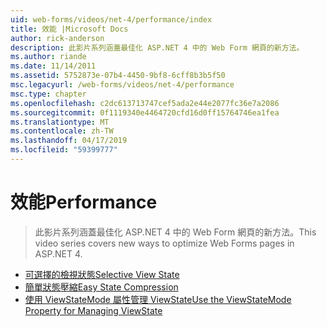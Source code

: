 ```yaml
---
uid: web-forms/videos/net-4/performance/index
title: 效能 |Microsoft Docs
author: rick-anderson
description: 此影片系列涵蓋最佳化 ASP.NET 4 中的 Web Form 網頁的新方法。
ms.author: riande
ms.date: 11/14/2011
ms.assetid: 5752873e-07b4-4450-9bf8-6cff8b3b5f50
msc.legacyurl: /web-forms/videos/net-4/performance
msc.type: chapter
ms.openlocfilehash: c2dc613713747cef5ada2e44e2077fc36e7a2086
ms.sourcegitcommit: 0f1119340e4464720cfd16d0ff15764746ea1fea
ms.translationtype: MT
ms.contentlocale: zh-TW
ms.lasthandoff: 04/17/2019
ms.locfileid: "59399777"
---
```

# <a name="performance"></a><span data-ttu-id="4aa73-103">效能</span><span class="sxs-lookup"><span data-stu-id="4aa73-103">Performance</span></span>

> <span data-ttu-id="4aa73-104">此影片系列涵蓋最佳化 ASP.NET 4 中的 Web Form 網頁的新方法。</span><span class="sxs-lookup"><span data-stu-id="4aa73-104">This video series covers new ways to optimize Web Forms pages in ASP.NET 4.</span></span>


- [<span data-ttu-id="4aa73-105">可選擇的檢視狀態</span><span class="sxs-lookup"><span data-stu-id="4aa73-105">Selective View State</span></span>](aspnet-4-quick-hit-selective-view-state.md)
- [<span data-ttu-id="4aa73-106">簡單狀態壓縮</span><span class="sxs-lookup"><span data-stu-id="4aa73-106">Easy State Compression</span></span>](aspnet-4-quick-hit-easy-state-compression.md)
- [<span data-ttu-id="4aa73-107">使用 ViewStateMode 屬性管理 ViewState</span><span class="sxs-lookup"><span data-stu-id="4aa73-107">Use the ViewStateMode Property for Managing ViewState</span></span>](how-do-i-use-the-viewstatemode-property-for-managing-viewstate.md)
